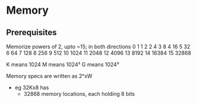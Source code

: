 # Memory

## Prerequisites

Memorize powers of 2, upto ~15; in both directions
	0	1
	1	2
	2	4
	3	8
	4	16
	5	32
	6	64
	7	128
	8	256
	9	512
	10	1024
	11	2048
	12	4096
	13	8192
	14	16384
	15	32868

K means 1024
M means 1024²
G means 1024³

Memory specs are written as 2ⁿxW
 - eg 32Kx8 has
    - 32868 memory locations, each holding 8 bits
